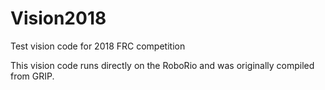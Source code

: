 # Vision2018
Test vision code for 2018 FRC competition

This vision code runs directly on the RoboRio and was originally compiled from GRIP.
